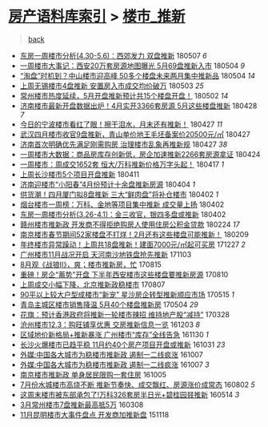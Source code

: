 [房产语料库索引](../../README.md)  > [楼市_推新](楼市_推新.md)
====
> [back](../README.md)

- [东房一周楼市分析(4.30-5.6)：西郊发力 双盘推新](http://jkwz.applinzi.com/ittc/7100318781161341963.html#%E4%B8%9C%E6%88%BF%E4%B8%80%E5%91%A8%E6%A5%BC%E5%B8%82%E5%88%86%E6%9E%90%284.30-5.6%29%EF%BC%9A%E8%A5%BF%E9%83%8A%E5%8F%91%E5%8A%9B+%E5%8F%8C%E7%9B%98%E6%8E%A8%E6%96%B0) 180507 *6* 
- [一周楼市大事记：西安20万套房源地图曝光 5月69盘推新入市](http://jkwz.applinzi.com/ittc/7099299972925359115.html#%E4%B8%80%E5%91%A8%E6%A5%BC%E5%B8%82%E5%A4%A7%E4%BA%8B%E8%AE%B0%EF%BC%9A%E8%A5%BF%E5%AE%8920%E4%B8%87%E5%A5%97%E6%88%BF%E6%BA%90%E5%9C%B0%E5%9B%BE%E6%9B%9D%E5%85%89+5%E6%9C%8869%E7%9B%98%E6%8E%A8%E6%96%B0%E5%85%A5%E5%B8%82) 180504 *9* 
- [“淘盘”时机到？中山楼市迎高峰 50多个楼盘未来两月集中推新品](http://jkwz.applinzi.com/ittc/7099256111809168394.html#%E2%80%9C%E6%B7%98%E7%9B%98%E2%80%9D%E6%97%B6%E6%9C%BA%E5%88%B0%EF%BC%9F%E4%B8%AD%E5%B1%B1%E6%A5%BC%E5%B8%82%E8%BF%8E%E9%AB%98%E5%B3%B0+50%E5%A4%9A%E4%B8%AA%E6%A5%BC%E7%9B%98%E6%9C%AA%E6%9D%A5%E4%B8%A4%E6%9C%88%E9%9B%86%E4%B8%AD%E6%8E%A8%E6%96%B0%E5%93%81) 180504 *14* 
- [上周无锡楼市4盘推新 安置房入市成交均价破万](http://jkwz.applinzi.com/ittc/7098826218009003014.html#%E4%B8%8A%E5%91%A8%E6%97%A0%E9%94%A1%E6%A5%BC%E5%B8%824%E7%9B%98%E6%8E%A8%E6%96%B0+%E5%AE%89%E7%BD%AE%E6%88%BF%E5%85%A5%E5%B8%82%E6%88%90%E4%BA%A4%E5%9D%87%E4%BB%B7%E7%A0%B4%E4%B8%87) 180503 *25* 
- [常州楼市热度延续，5月开盘推新预计共15个楼盘开盘！](http://jkwz.applinzi.com/ittc/7098555608838177803.html#%E5%B8%B8%E5%B7%9E%E6%A5%BC%E5%B8%82%E7%83%AD%E5%BA%A6%E5%BB%B6%E7%BB%AD%EF%BC%8C5%E6%9C%88%E5%BC%80%E7%9B%98%E6%8E%A8%E6%96%B0%E9%A2%84%E8%AE%A1%E5%85%B115%E4%B8%AA%E6%A5%BC%E7%9B%98%E5%BC%80%E7%9B%98%EF%BC%81) 180502 *14* 
- [济南楼市最新开盘数据出炉！4月实开3366套房源 5月这些楼盘推新](http://jkwz.applinzi.com/ittc/7096967382692267019.html#%E6%B5%8E%E5%8D%97%E6%A5%BC%E5%B8%82%E6%9C%80%E6%96%B0%E5%BC%80%E7%9B%98%E6%95%B0%E6%8D%AE%E5%87%BA%E7%82%89%EF%BC%814%E6%9C%88%E5%AE%9E%E5%BC%803366%E5%A5%97%E6%88%BF%E6%BA%90+5%E6%9C%88%E8%BF%99%E4%BA%9B%E6%A5%BC%E7%9B%98%E6%8E%A8%E6%96%B0) 180428 *7* 
- [今日的宁波楼市看红了眼！擦干泪水，月末还有推新！](http://jkwz.applinzi.com/ittc/7096696674758165514.html#%E4%BB%8A%E6%97%A5%E7%9A%84%E5%AE%81%E6%B3%A2%E6%A5%BC%E5%B8%82%E7%9C%8B%E7%BA%A2%E4%BA%86%E7%9C%BC%EF%BC%81%E6%93%A6%E5%B9%B2%E6%B3%AA%E6%B0%B4%EF%BC%8C%E6%9C%88%E6%9C%AB%E8%BF%98%E6%9C%89%E6%8E%A8%E6%96%B0%EF%BC%81) 180427 *11* 
- [武汉四月楼市收官9盘推新，青山单价地王毛坯备案价20500元/㎡](http://jkwz.applinzi.com/ittc/7096664217073746955.html#%E6%AD%A6%E6%B1%89%E5%9B%9B%E6%9C%88%E6%A5%BC%E5%B8%82%E6%94%B6%E5%AE%989%E7%9B%98%E6%8E%A8%E6%96%B0%EF%BC%8C%E9%9D%92%E5%B1%B1%E5%8D%95%E4%BB%B7%E5%9C%B0%E7%8E%8B%E6%AF%9B%E5%9D%AF%E5%A4%87%E6%A1%88%E4%BB%B720500%E5%85%83%2F%E3%8E%A1) 180427  
- [济南首次明确优先满足刚需购房 治理楼市乱象再推新规](http://jkwz.applinzi.com/ittc/7096570272213894161.html#%E6%B5%8E%E5%8D%97%E9%A6%96%E6%AC%A1%E6%98%8E%E7%A1%AE%E4%BC%98%E5%85%88%E6%BB%A1%E8%B6%B3%E5%88%9A%E9%9C%80%E8%B4%AD%E6%88%BF+%E6%B2%BB%E7%90%86%E6%A5%BC%E5%B8%82%E4%B9%B1%E8%B1%A1%E5%86%8D%E6%8E%A8%E6%96%B0%E8%A7%84) 180427 *38* 
- [一周楼市大数据：商品房库存创新低，房企加速推新2266套房源拿证](http://jkwz.applinzi.com/ittc/7095473018547733520.html#%E4%B8%80%E5%91%A8%E6%A5%BC%E5%B8%82%E5%A4%A7%E6%95%B0%E6%8D%AE%EF%BC%9A%E5%95%86%E5%93%81%E6%88%BF%E5%BA%93%E5%AD%98%E5%88%9B%E6%96%B0%E4%BD%8E%EF%BC%8C%E6%88%BF%E4%BC%81%E5%8A%A0%E9%80%9F%E6%8E%A8%E6%96%B02266%E5%A5%97%E6%88%BF%E6%BA%90%E6%8B%BF%E8%AF%81) 180424  
- [一周楼市：周成交1652套 恒大/万科推新价格万字头起！](http://jkwz.applinzi.com/ittc/7092895620023190534.html#%E4%B8%80%E5%91%A8%E6%A5%BC%E5%B8%82%EF%BC%9A%E5%91%A8%E6%88%90%E4%BA%A41652%E5%A5%97+%E6%81%92%E5%A4%A7%2F%E4%B8%87%E7%A7%91%E6%8E%A8%E6%96%B0%E4%BB%B7%E6%A0%BC%E4%B8%87%E5%AD%97%E5%A4%B4%E8%B5%B7%EF%BC%81) 180417 *1* 
- [上周长沙楼市5个项目开盘推新](http://jkwz.applinzi.com/ittc/7090743483784758289.html#%E4%B8%8A%E5%91%A8%E9%95%BF%E6%B2%99%E6%A5%BC%E5%B8%825%E4%B8%AA%E9%A1%B9%E7%9B%AE%E5%BC%80%E7%9B%98%E6%8E%A8%E6%96%B0) 180411  
- [济南迎楼市“小阳春”4月份预计十余盘推新房源](http://jkwz.applinzi.com/ittc/7088090349040043018.html#%E6%B5%8E%E5%8D%97%E8%BF%8E%E6%A5%BC%E5%B8%82%E2%80%9C%E5%B0%8F%E9%98%B3%E6%98%A5%E2%80%9D4%E6%9C%88%E4%BB%BD%E9%A2%84%E8%AE%A1%E5%8D%81%E4%BD%99%E7%9B%98%E6%8E%A8%E6%96%B0%E6%88%BF%E6%BA%90) 180404 *1* 
- [供货潮！四月厦门拟8盘推新 三大“鲜肉盘”将补仓楼市](http://jkwz.applinzi.com/ittc/7087437717468349451.html#%E4%BE%9B%E8%B4%A7%E6%BD%AE%EF%BC%81%E5%9B%9B%E6%9C%88%E5%8E%A6%E9%97%A8%E6%8B%9F8%E7%9B%98%E6%8E%A8%E6%96%B0+%E4%B8%89%E5%A4%A7%E2%80%9C%E9%B2%9C%E8%82%89%E7%9B%98%E2%80%9D%E5%B0%86%E8%A1%A5%E4%BB%93%E6%A5%BC%E5%B8%82) 180402 *1* 
- [烟台楼市一周榜：万科、金地等项目集中推新 成交量上扬](http://jkwz.applinzi.com/ittc/7087423249153786897.html#%E7%83%9F%E5%8F%B0%E6%A5%BC%E5%B8%82%E4%B8%80%E5%91%A8%E6%A6%9C%EF%BC%9A%E4%B8%87%E7%A7%91%E3%80%81%E9%87%91%E5%9C%B0%E7%AD%89%E9%A1%B9%E7%9B%AE%E9%9B%86%E4%B8%AD%E6%8E%A8%E6%96%B0+%E6%88%90%E4%BA%A4%E9%87%8F%E4%B8%8A%E6%89%AC) 180402  
- [东房一周楼市分析(3.26-4.1)：金三收官，银四多盘或推新](http://jkwz.applinzi.com/ittc/7087269622648931334.html#%E4%B8%9C%E6%88%BF%E4%B8%80%E5%91%A8%E6%A5%BC%E5%B8%82%E5%88%86%E6%9E%90%283.26-4.1%29%EF%BC%9A%E9%87%91%E4%B8%89%E6%94%B6%E5%AE%98%EF%BC%8C%E9%93%B6%E5%9B%9B%E5%A4%9A%E7%9B%98%E6%88%96%E6%8E%A8%E6%96%B0) 180402  
- [赣州楼市推新政 开发商不得拒绝购房人使用住房公积金贷款](http://jkwz.applinzi.com/ittc/7073699654447662091.html#%E8%B5%A3%E5%B7%9E%E6%A5%BC%E5%B8%82%E6%8E%A8%E6%96%B0%E6%94%BF+%E5%BC%80%E5%8F%91%E5%95%86%E4%B8%8D%E5%BE%97%E6%8B%92%E7%BB%9D%E8%B4%AD%E6%88%BF%E4%BA%BA%E4%BD%BF%E7%94%A8%E4%BD%8F%E6%88%BF%E5%85%AC%E7%A7%AF%E9%87%91%E8%B4%B7%E6%AC%BE) 180224 *17* 
- [南京楼市春节期间52家楼盘不打烊！2月还有这些楼盘可能推新！](http://jkwz.applinzi.com/ittc/7068122139373077514.html#%E5%8D%97%E4%BA%AC%E6%A5%BC%E5%B8%82%E6%98%A5%E8%8A%82%E6%9C%9F%E9%97%B452%E5%AE%B6%E6%A5%BC%E7%9B%98%E4%B8%8D%E6%89%93%E7%83%8A%EF%BC%812%E6%9C%88%E8%BF%98%E6%9C%89%E8%BF%99%E4%BA%9B%E6%A5%BC%E7%9B%98%E5%8F%AF%E8%83%BD%E6%8E%A8%E6%96%B0%EF%BC%81) 180209  
- [年终楼市异常躁动！上周共18盘推新！建面7000元/㎡起可买房](http://jkwz.applinzi.com/ittc/7051684878725153809.html#%E5%B9%B4%E7%BB%88%E6%A5%BC%E5%B8%82%E5%BC%82%E5%B8%B8%E8%BA%81%E5%8A%A8%EF%BC%81%E4%B8%8A%E5%91%A8%E5%85%B118%E7%9B%98%E6%8E%A8%E6%96%B0%EF%BC%81%E5%BB%BA%E9%9D%A27000%E5%85%83%2F%E3%8E%A1%E8%B5%B7%E5%8F%AF%E4%B9%B0%E6%88%BF) 171227 *2* 
- [广州楼市11月战况开启 天河南沙地铁盘抢先推新](http://jkwz.applinzi.com/ittc/7031498442130588688.html#%E5%B9%BF%E5%B7%9E%E6%A5%BC%E5%B8%8211%E6%9C%88%E6%88%98%E5%86%B5%E5%BC%80%E5%90%AF+%E5%A4%A9%E6%B2%B3%E5%8D%97%E6%B2%99%E5%9C%B0%E9%93%81%E7%9B%98%E6%8A%A2%E5%85%88%E6%8E%A8%E6%96%B0) 171103  
- [8月观《战狼Ⅱ》，爽；楼市推新房，忙](http://jkwz.applinzi.com/ittc/7002030140283159568.html#8%E6%9C%88%E8%A7%82%E3%80%8A%E6%88%98%E7%8B%BC%E2%85%A1%E3%80%8B%EF%BC%8C%E7%88%BD%EF%BC%9B%E6%A5%BC%E5%B8%82%E6%8E%A8%E6%96%B0%E6%88%BF%EF%BC%8C%E5%BF%99) 170815  
- [重磅！房企“蓄势”开盘 下半年西安楼市这些楼盘要推新房源](http://jkwz.applinzi.com/ittc/7000241523588072465.html#%E9%87%8D%E7%A3%85%EF%BC%81%E6%88%BF%E4%BC%81%E2%80%9C%E8%93%84%E5%8A%BF%E2%80%9D%E5%BC%80%E7%9B%98+%E4%B8%8B%E5%8D%8A%E5%B9%B4%E8%A5%BF%E5%AE%89%E6%A5%BC%E5%B8%82%E8%BF%99%E4%BA%9B%E6%A5%BC%E7%9B%98%E8%A6%81%E6%8E%A8%E6%96%B0%E6%88%BF%E6%BA%90) 170810  
- [上周成交小幅下降，北京推新政稳楼市](http://jkwz.applinzi.com/ittc/6998995835508229137.html#%E4%B8%8A%E5%91%A8%E6%88%90%E4%BA%A4%E5%B0%8F%E5%B9%85%E4%B8%8B%E9%99%8D%EF%BC%8C%E5%8C%97%E4%BA%AC%E6%8E%A8%E6%96%B0%E6%94%BF%E7%A8%B3%E6%A5%BC%E5%B8%82) 170807  
- [90平以上较大户型成楼市“新宠” 星沙房企转型推新顺应市场](http://jkwz.applinzi.com/ittc/6967825344982680581.html#90%E5%B9%B3%E4%BB%A5%E4%B8%8A%E8%BE%83%E5%A4%A7%E6%88%B7%E5%9E%8B%E6%88%90%E6%A5%BC%E5%B8%82%E2%80%9C%E6%96%B0%E5%AE%A0%E2%80%9D+%E6%98%9F%E6%B2%99%E6%88%BF%E4%BC%81%E8%BD%AC%E5%9E%8B%E6%8E%A8%E6%96%B0%E9%A1%BA%E5%BA%94%E5%B8%82%E5%9C%BA) 170515 *1* 
- [青岛主城区楼市销售降温 5月40个楼盘推新房](http://jkwz.applinzi.com/ittc/6963803243284005893.html#%E9%9D%92%E5%B2%9B%E4%B8%BB%E5%9F%8E%E5%8C%BA%E6%A5%BC%E5%B8%82%E9%94%80%E5%94%AE%E9%99%8D%E6%B8%A9+5%E6%9C%8840%E4%B8%AA%E6%A5%BC%E7%9B%98%E6%8E%A8%E6%96%B0%E6%88%BF) 170504 *29* 
- [花旗：预计香港政府将推新一轮楼市辣招 维持地产股“减持”](http://jkwz.applinzi.com/ittc/6950091348844741636.html#%E8%8A%B1%E6%97%97%EF%BC%9A%E9%A2%84%E8%AE%A1%E9%A6%99%E6%B8%AF%E6%94%BF%E5%BA%9C%E5%B0%86%E6%8E%A8%E6%96%B0%E4%B8%80%E8%BD%AE%E6%A5%BC%E5%B8%82%E8%BE%A3%E6%8B%9B+%E7%BB%B4%E6%8C%81%E5%9C%B0%E4%BA%A7%E8%82%A1%E2%80%9C%E5%87%8F%E6%8C%81%E2%80%9D) 170328  
- [沧州楼市12.3：购旺铺享优惠 交房推新信息一览](http://jkwz.applinzi.com/ittc/6907357707480073220.html#%E6%B2%A7%E5%B7%9E%E6%A5%BC%E5%B8%8212.3%EF%BC%9A%E8%B4%AD%E6%97%BA%E9%93%BA%E4%BA%AB%E4%BC%98%E6%83%A0+%E4%BA%A4%E6%88%BF%E6%8E%A8%E6%96%B0%E4%BF%A1%E6%81%AF%E4%B8%80%E8%A7%88) 161203 *8* 
- [区域地价新格局+推新暴涨 广州楼市“库存”全线告急](http://jkwz.applinzi.com/ittc/6906323582157587461.html#%E5%8C%BA%E5%9F%9F%E5%9C%B0%E4%BB%B7%E6%96%B0%E6%A0%BC%E5%B1%80%2B%E6%8E%A8%E6%96%B0%E6%9A%B4%E6%B6%A8+%E5%B9%BF%E5%B7%9E%E6%A5%BC%E5%B8%82%E2%80%9C%E5%BA%93%E5%AD%98%E2%80%9D%E5%85%A8%E7%BA%BF%E5%91%8A%E6%80%A5) 161130 *1* 
- [长沙火爆楼市已趋平稳 11月约40个房产项目开盘或推新](http://jkwz.applinzi.com/ittc/6895096295223460868.html#%E9%95%BF%E6%B2%99%E7%81%AB%E7%88%86%E6%A5%BC%E5%B8%82%E5%B7%B2%E8%B6%8B%E5%B9%B3%E7%A8%B3+11%E6%9C%88%E7%BA%A640%E4%B8%AA%E6%88%BF%E4%BA%A7%E9%A1%B9%E7%9B%AE%E5%BC%80%E7%9B%98%E6%88%96%E6%8E%A8%E6%96%B0) 161031 *23* 
- [外媒:中国各大城市为稳楼市推新政 遏制一二线疯涨](http://jkwz.applinzi.com/ittc/6886174180935992324.html#%E5%A4%96%E5%AA%92%3A%E4%B8%AD%E5%9B%BD%E5%90%84%E5%A4%A7%E5%9F%8E%E5%B8%82%E4%B8%BA%E7%A8%B3%E6%A5%BC%E5%B8%82%E6%8E%A8%E6%96%B0%E6%94%BF+%E9%81%8F%E5%88%B6%E4%B8%80%E4%BA%8C%E7%BA%BF%E7%96%AF%E6%B6%A8) 161007  
- [外媒:中国各大城市为稳楼市推新政 遏制一二线疯涨](http://jkwz.applinzi.com/ittc/6886172885260960773.html#%E5%A4%96%E5%AA%92%3A%E4%B8%AD%E5%9B%BD%E5%90%84%E5%A4%A7%E5%9F%8E%E5%B8%82%E4%B8%BA%E7%A8%B3%E6%A5%BC%E5%B8%82%E6%8E%A8%E6%96%B0%E6%94%BF+%E9%81%8F%E5%88%B6%E4%B8%80%E4%BA%8C%E7%BA%BF%E7%96%AF%E6%B6%A8) 161007 *3* 
- [南京楼市推新政 单身居民限购一套住房](http://jkwz.applinzi.com/ittc/6885636458274096133.html#%E5%8D%97%E4%BA%AC%E6%A5%BC%E5%B8%82%E6%8E%A8%E6%96%B0%E6%94%BF+%E5%8D%95%E8%BA%AB%E5%B1%85%E6%B0%91%E9%99%90%E8%B4%AD%E4%B8%80%E5%A5%97%E4%BD%8F%E6%88%BF) 161005  
- [7月份水城楼市高烧不断 推新节奏快、成交飘红、房源涨价成常态](http://jkwz.applinzi.com/ittc/6861784354107425797.html#7%E6%9C%88%E4%BB%BD%E6%B0%B4%E5%9F%8E%E6%A5%BC%E5%B8%82%E9%AB%98%E7%83%A7%E4%B8%8D%E6%96%AD+%E6%8E%A8%E6%96%B0%E8%8A%82%E5%A5%8F%E5%BF%AB%E3%80%81%E6%88%90%E4%BA%A4%E9%A3%98%E7%BA%A2%E3%80%81%E6%88%BF%E6%BA%90%E6%B6%A8%E4%BB%B7%E6%88%90%E5%B8%B8%E6%80%81) 160802 *5* 
- [这周末楼市被东部承包了!万科326套房半日光+碧桂园叕推新](http://jkwz.applinzi.com/ittc/6832178961786078213.html#%E8%BF%99%E5%91%A8%E6%9C%AB%E6%A5%BC%E5%B8%82%E8%A2%AB%E4%B8%9C%E9%83%A8%E6%89%BF%E5%8C%85%E4%BA%86%21%E4%B8%87%E7%A7%91326%E5%A5%97%E6%88%BF%E5%8D%8A%E6%97%A5%E5%85%89%2B%E7%A2%A7%E6%A1%82%E5%9B%AD%E5%8F%95%E6%8E%A8%E6%96%B0) 160514 *3* 
- [3月常州楼市7盘推新最高抵5万](http://jkwz.applinzi.com/ittc/6807298027530224645.html#3%E6%9C%88%E5%B8%B8%E5%B7%9E%E6%A5%BC%E5%B8%827%E7%9B%98%E6%8E%A8%E6%96%B0%E6%9C%80%E9%AB%98%E6%8A%B55%E4%B8%87) 160308  
- [11月昆明楼市大事件盘点 开发商加推新盘](http://jkwz.applinzi.com/ittc/6765959449785402372.html#11%E6%9C%88%E6%98%86%E6%98%8E%E6%A5%BC%E5%B8%82%E5%A4%A7%E4%BA%8B%E4%BB%B6%E7%9B%98%E7%82%B9+%E5%BC%80%E5%8F%91%E5%95%86%E5%8A%A0%E6%8E%A8%E6%96%B0%E7%9B%98) 151118  
